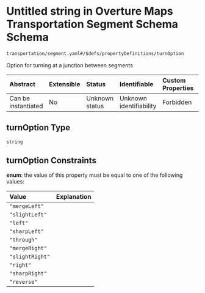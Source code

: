 # Untitled string in Overture Maps Transportation Segment Schema Schema

```txt
transportation/segment.yaml#/$defs/propertyDefinitions/turnOption
```

Option for turning at a junction between segments

| Abstract            | Extensible | Status         | Identifiable            | Custom Properties | Additional Properties | Access Restrictions | Defined In                                                                                                      |
| :------------------ | :--------- | :------------- | :---------------------- | :---------------- | :-------------------- | :------------------ | :-------------------------------------------------------------------------------------------------------------- |
| Can be instantiated | No         | Unknown status | Unknown identifiability | Forbidden         | Allowed               | none                | [segment.yaml\*](../../../../../../../tmp/jsonschema/schema/transportation/segment.yaml "open original schema") |

## turnOption Type

`string`

## turnOption Constraints

**enum**: the value of this property must be equal to one of the following values:

| Value           | Explanation |
| :-------------- | :---------- |
| `"mergeLeft"`   |             |
| `"slightLeft"`  |             |
| `"left"`        |             |
| `"sharpLeft"`   |             |
| `"through"`     |             |
| `"mergeRight"`  |             |
| `"slightRight"` |             |
| `"right"`       |             |
| `"sharpRight"`  |             |
| `"reverse"`     |             |
